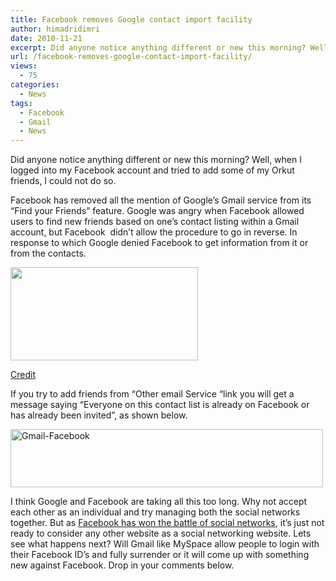 ```yaml
---
title: Facebook removes Google contact import facility
author: himadridimri
date: 2010-11-21
excerpt: Did anyone notice anything different or new this morning? Well, when I logged into my Facebook account and tried to add some of my Orkut friends, I could not do so.
url: /facebook-removes-google-contact-import-facility/
views:
  - 75
categories:
  - News
tags:
  - Facebook
  - Gmail
  - News
---
```

Did anyone notice anything different or new this morning? Well, when I logged into my Facebook account and tried to add some of my Orkut friends, I could not do so.

Facebook has removed all the mention of Google&#8217;s Gmail service from its &#8220;Find your Friends&#8221; feature. Google was angry when Facebook allowed users to find new friends based on one&#8217;s contact listing within a Gmail account, but Facebook  didn&#8217;t allow the procedure to go in reverse. In response to which Google denied Facebook to get information from it or from the contacts.

<a href="http://fbknol.com/facebook-removes-google-contact-import-facility/facebook-gmail/" onclick="_gaq.push(['_trackEvent', 'outbound-article', 'http://fbknol.com/facebook-removes-google-contact-import-facility/facebook-gmail/', '']);" rel="attachment wp-att-3859"><img class="alignnone size-medium wp-image-3859" src="http://cdn.devilsworkshop.org/files/2010/11/facebook-gmail-300x149.jpg" alt="" width="300" height="149" /></a>

<a href="http://dailycaller.com/2010/11/12/facebook-to-debut-email-service-to-kill-gmail/" onclick="_gaq.push(['_trackEvent', 'outbound-article', 'http://dailycaller.com/2010/11/12/facebook-to-debut-email-service-to-kill-gmail/', 'Credit']);" >Credit</a>

If you try to add friends from &#8220;Other email Service &#8220;link you will get a message saying &#8220;Everyone on this contact list is already on Facebook or has already been invited&#8221;, as shown below.

<a href="http://fbknol.com/facebook-removes-google-contact-import-facility/gmail-facebook-2/" onclick="_gaq.push(['_trackEvent', 'outbound-article', 'http://fbknol.com/facebook-removes-google-contact-import-facility/gmail-facebook-2/', '']);" rel="attachment wp-att-3822"><img class="alignnone size-medium wp-image-3822" src="http://cdn.devilsworkshop.org/files/2010/11/Gmail-Facebook-300x93.png" alt="Gmail-Facebook" width="500" height="93" /></a>

I think Google and Facebook are taking all this too long. Why not accept each other as an individual and try managing both the social networks together. But as <a href="http://fbknol.com/use-your-facebook-id-to-login-to-myspace/" onclick="_gaq.push(['_trackEvent', 'outbound-article', 'http://fbknol.com/use-your-facebook-id-to-login-to-myspace/', 'Facebook has won the battle of social networks']);" >Facebook has won the battle of social networks</a>, it&#8217;s just not ready to consider any other website as a social networking website. Lets see what happens next? Will Gmail like MySpace allow people to login with their Facebook ID&#8217;s and fully surrender or it will come up with something new against Facebook. Drop in your comments below.
